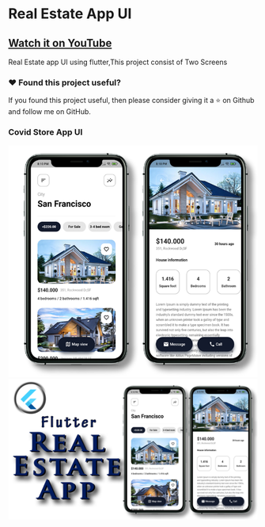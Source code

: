 # Real Estate App UI

## [Watch it on YouTube]()


Real Estate app UI using flutter,This project consist of Two Screens

### :heart: Found this project useful?

If you found this project useful, then please consider giving it a :star: on Github and follow me on GitHub.

### Covid Store App UI

![App UI](/realestateallscr.png)
![App UI](/realestatethumb.png)
